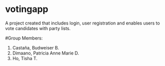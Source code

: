# votingapp
A project created that includes login, user registration and enables users to vote candidates with party lists. 

#Group Members:
1. Castaña, Budweiser B.
2. Dimaano, Patricia Anne Marie D.
3. Ho, Tisha T.
